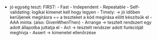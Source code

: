 - jó egység teszt: FIRST:
	    - Fast
	    - Independent
	    - Repeatable
	    - Self-validating: logikai kimenet kell hogy legyen
	    - Timely: -> jó időben kerüljenek megírásra == a teszteket a kód megírása előtt készítsük el
	  - AAA minta: (also: GivenWhenThen)
	    - Arrange -> tesztelt rendszert egy adott állapotba juttatja el
	    - Act -> tesztelt rendszer adott funkcióját meghívja
	    - Assert -> kimenetel ellenőrzése